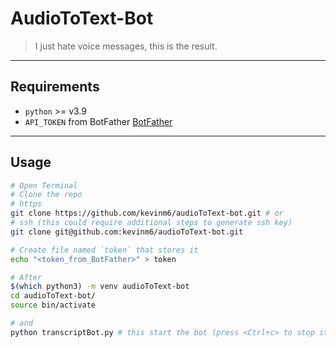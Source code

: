 # AudioToText-Bot

> I just hate voice messages, this is the result.

---

## Requirements

- `python` >= v3.9
- `API_TOKEN` from BotFather [BotFather](t.me/BotFather)

---

## Usage
```bash
# Open Terminal
# Clone the repo
# https
git clone https://github.com/kevinm6/audioToText-bot.git # or
# ssh (this could require additional steps to generate ssh key)
git clone git@github.com:kevinm6/audioToText-bot.git

# Create file named `token` that stores it
echo "<token_from_BotFather>" > token

# After
$(which python3) -m venv audioToText-bot
cd audioToText-bot/
source bin/activate

# and
python transcriptBot.py # this start the bot (press <Ctrl+c> to stop it)
```

